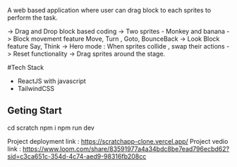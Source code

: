 
<!-- Scratch web app clone -->
A web based application where user can drag block to each sprites to perform the task.


<!-- Features -->
-> Drag and Drop block based coding
-> Two sprites - Monkey and banana
-> Block movement feature Move, Turn , Goto, BounceBack
-> Look Block feature Say, Think
-> Hero mode : When sprites collide , swap their actions
-> Reset functionality
-> Drag sprites around the stage.


#Tech Stack

- ReactJS with javascript
- TailwindCSS

## Geting Start
cd scratch
npm i
npm run dev

Project deployment link : https://scratchapp-clone.vercel.app/
Project vedio link : https://www.loom.com/share/83591977a4a34bdc8be7ead796ecbd62?sid=c3ca651c-354d-4c74-aed9-98316fb208cc
